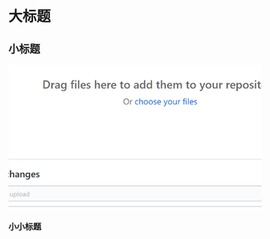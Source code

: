 # 大标题
## 小标题
![](https://github.com/ophwsjtu18/ohw19f/blob/master/student/wxr/TIM%E5%9B%BE%E7%89%8720191009192735.png)
### 小小标题
